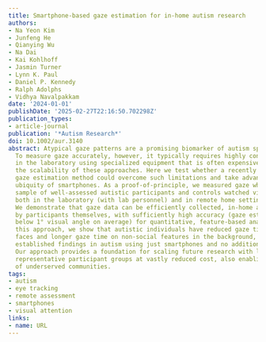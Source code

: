 ```yaml
---
title: Smartphone-based gaze estimation for in-home autism research
authors:
- Na Yeon Kim
- Junfeng He
- Qianying Wu
- Na Dai
- Kai Kohlhoff
- Jasmin Turner
- Lynn K. Paul
- Daniel P. Kennedy
- Ralph Adolphs
- Vidhya Navalpakkam
date: '2024-01-01'
publishDate: '2025-02-27T22:16:50.702298Z'
publication_types:
- article-journal
publication: '*Autism Research*'
doi: 10.1002/aur.3140
abstract: Atypical gaze patterns are a promising biomarker of autism spectrum disorder.
  To measure gaze accurately, however, it typically requires highly controlled studies
  in the laboratory using specialized equipment that is often expensive, thereby limiting
  the scalability of these approaches. Here we test whether a recently developed smartphone-based
  gaze estimation method could overcome such limitations and take advantage of the
  ubiquity of smartphones. As a proof-of-principle, we measured gaze while a small
  sample of well-assessed autistic participants and controls watched videos on a smartphone,
  both in the laboratory (with lab personnel) and in remote home settings (alone).
  We demonstrate that gaze data can be efficiently collected, in-home and longitudinally
  by participants themselves, with sufficiently high accuracy (gaze estimation error
  below 1° visual angle on average) for quantitative, feature-based analysis. Using
  this approach, we show that autistic individuals have reduced gaze time on human
  faces and longer gaze time on non-social features in the background, thereby reproducing
  established findings in autism using just smartphones and no additional hardware.
  Our approach provides a foundation for scaling future research with larger and more
  representative participant groups at vastly reduced cost, also enabling better inclusion
  of underserved communities.
tags:
- autism
- eye tracking
- remote assessment
- smartphones
- visual attention
links:
- name: URL
---
```

